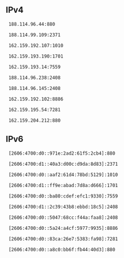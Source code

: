 ## IPv4
```
 188.114.96.44:880
```
```
 188.114.99.109:2371
```
```
 162.159.192.107:1010
```
```
 162.159.193.190:1701
```
```
 162.159.193.14:7559
```
```
 188.114.96.238:2408
```
```
 188.114.96.145:2408
```
```
 162.159.192.102:8886
```
```
 162.159.195.54:7281
```
```
 162.159.204.212:880
```

## IPv6
```
 [2606:4700:d0::971e:2ad2:61f5:2cb4]:880
```
```
 [2606:4700:d1::40a3:d00c:d9da:8d83]:2371
```
```
 [2606:4700:d0::aaf2:61d4:78bd:5129]:1010
```
```
 [2606:4700:d1::ff9e:abad:7d8a:d666]:1701
```
```
 [2606:4700:d0::ba80:cdef:efc1:9330]:7559
```
```
 [2606:4700:d1::2c39:43b8:ebbd:18c5]:2408
```
```
 [2606:4700:d0::5047:68cc:f44a:faa8]:2408
```
```
 [2606:4700:d0::5a24:a4cf:5977:9935]:8886
```
```
 [2606:4700:d0::83ca:26e7:5383:fa98]:7281
```
```
 [2606:4700:d0::a8c0:bb6f:fb44:40d3]:880
```
